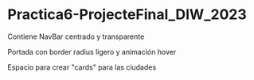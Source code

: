 # Practica6-ProjecteFinal_DIW_2023


Contiene NavBar centrado y transparente

Portada con border radius ligero y animación hover

Espacio para crear "cards" para las ciudades